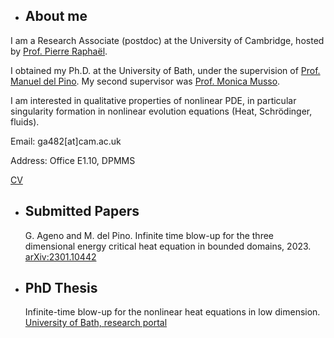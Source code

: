 - ## About me

I am a Research Associate (postdoc) at the University of Cambridge, hosted by [Prof. Pierre Raphaël](https://www.maths.cam.ac.uk/person/pr463).

I obtained my Ph.D. at the University of Bath, under the supervision of [Prof. Manuel del Pino](https://researchportal.bath.ac.uk/en/persons/manuel-del-pino). My second supervisor was [Prof. Monica Musso](https://sites.google.com/view/monicamusso/home).

I am interested in qualitative properties of nonlinear PDE, in particular singularity formation in nonlinear evolution equations (Heat, Schrödinger, fluids).

Email: ga482[at]cam.ac.uk

Address: Office E1.10, DPMMS 

[CV](https://giacomoageno.github.io/My_CV.pdf)

- ## Submitted Papers
	G. Ageno and M. del Pino. Infinite time blow-up for the three dimensional energy critical heat equation in bounded domains, 2023. [arXiv:2301.10442](https://arxiv.org/abs/2301.10442)
 
- ## PhD Thesis
	Infinite-time blow-up for the nonlinear heat equations in low dimension. [University of Bath, research portal](https://researchportal.bath.ac.uk/en/studentTheses/infinite-time-blow-up-for-the-nonlinear-heat-equations-in-low-dim)
  	  



